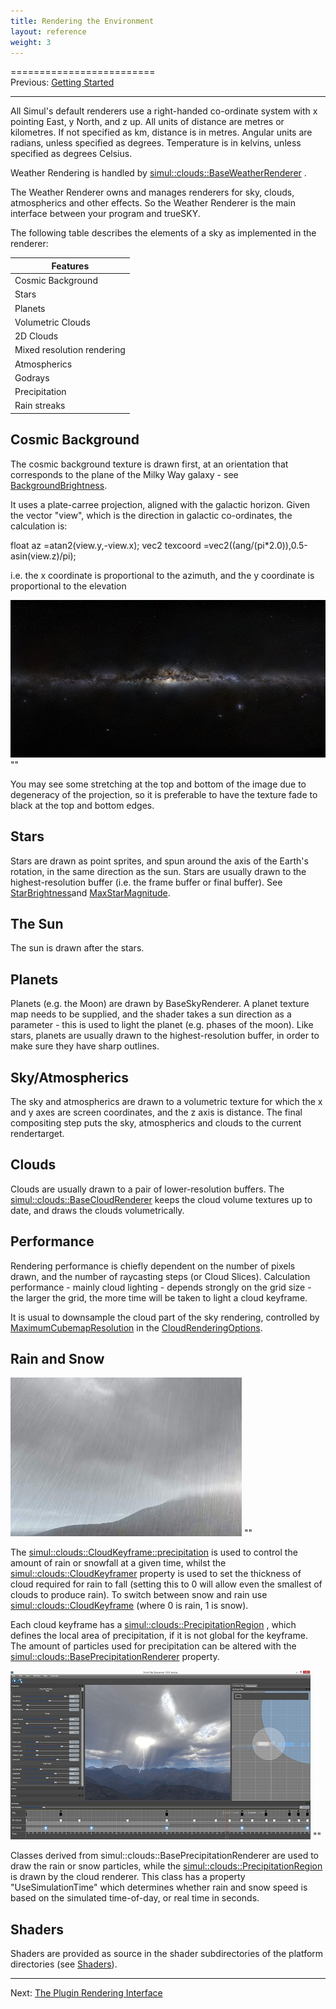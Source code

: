 ```yaml
---
title: Rendering the Environment
layout: reference
weight: 3
---
```

=========================<br>Previous: <a href="gettingstarted">Getting Started</a>
<hr size="1">

All Simul's default renderers use a right-handed co-ordinate system with x pointing East, y North, and z up. All units of distance are metres or kilometres. If not specified as km, distance is in metres. Angular units are radians, unless specified as degrees. Temperature is in kelvins, unless specified as degrees Celsius.

Weather Rendering is handled by  [simul::clouds::BaseWeatherRenderer](/ref/simul/clouds/baseweatherrenderer)
.

The Weather Renderer owns and manages renderers for sky, clouds, atmospherics and other effects.
So the Weather Renderer is the main interface between your program and trueSKY.

The following table describes the elements of a sky as implemented in the renderer:

| Features                                      |
| -------------------------     |
| Cosmic Background                     |
| Stars                                         |
| Planets                                       |
| Volumetric Clouds                     |
| 2D Clouds                                     |
| Mixed resolution rendering|
| Atmospherics                          |
| Godrays                                       |
| Precipitation                         |
| Rain streaks                          |

Cosmic Background
-----------------
The cosmic background texture is drawn first, at an orientation that corresponds to the plane of the Milky Way galaxy - see <a href="ref/simul/sky/skykeyframer/setbackgroundbrightness">BackgroundBrightness</a>.

It uses a plate-carree projection, aligned with the galactic horizon. Given the vector "view", which is the direction in galactic co-ordinates, the calculation is:

float az       =atan2(view.y,-view.x);
vec2 texcoord  =vec2((ang/(pi*2.0)),0.5-asin(view.z)/pi);

i.e. the x coordinate is proportional to the azimuth, and the y coordinate is proportional to the elevation

![](/Images/MilkyWay.png)
""

You may see some stretching at the top and bottom of the image due to degeneracy of the projection, so it is preferable to have the texture fade to black at the top and bottom edges.

Stars
-----
Stars are drawn as point sprites, and spun around the axis of the Earth's rotation, in the same direction as the sun. Stars are usually drawn to the highest-resolution buffer (i.e. the frame buffer or final buffer). See
<a href="ref/simul/sky/skykeyframer/setstarbrightness">StarBrightness</a>and <a href="ref/simul/sky/skykeyframer/setmaxstarmagnitude">MaxStarMagnitude</a>.

The Sun
-------
The sun is drawn after the stars.

Planets
-------
Planets (e.g. the Moon) are drawn by BaseSkyRenderer.
A planet texture map needs to be supplied, and the shader takes a sun direction as a parameter -
this is used to light the planet (e.g. phases of the moon). Like stars, planets are usually drawn to the
highest-resolution buffer, in order to make sure they have sharp outlines.


Sky/Atmospherics
----------------
The sky and atmospherics are drawn to a volumetric texture for which the x and y axes are screen coordinates, and the z axis is distance. The final compositing step puts the sky, atmospherics and clouds to the current
rendertarget.

Clouds
------
Clouds are usually drawn to a pair of lower-resolution buffers.
The [simul::clouds::BaseCloudRenderer](/ref/simul/clouds/basecloudrenderer)
keeps the cloud volume textures up to date, and draws the clouds volumetrically.

Performance
-----------
Rendering performance is chiefly dependent on the number of pixels drawn, and the number of raycasting steps (or Cloud Slices).
Calculation performance - mainly cloud lighting - depends strongly on the grid size - the larger the grid, the more time will be taken to light a cloud keyframe.

It is usual to downsample the cloud part of the sky rendering, controlled by
<a href="ref/simul/clouds/cloudrenderingoptions/maximumcubemapresolution">MaximumCubemapResolution</a>
in the <a href="ref/simul/clouds/cloudrenderingoptions">CloudRenderingOptions</a>.


Rain and Snow
-------------

![](/Images/rain.jpg)
""

The [simul::clouds::CloudKeyframe::precipitation](/ref/simul/clouds/cloudkeyframe/precipitation)
is used to control the amount of rain or snowfall
at a given time, whilst the [simul::clouds::CloudKeyframer](/ref/simul/clouds/cloudkeyframer)
property is used to set the thickness of cloud required for rain to fall (setting this to 0 will allow even the smallest of clouds to produce rain). To switch between snow and rain use [simul::clouds::CloudKeyframe](/ref/simul/clouds/cloudkeyframe)
(where 0 is rain, 1 is snow). 

Each cloud keyframe has a [simul::clouds::PrecipitationRegion](/ref/simul/clouds/precipitationregion)
, which defines the local area of precipitation,
if it is not global for the keyframe. The amount of particles used for precipitation can be altered with the [simul::clouds::BasePrecipitationRenderer](/ref/simul/clouds/baseprecipitationrenderer)
property.

![](/Images/Lightning-RainStreaks.jpg)
""

Classes derived from simul::clouds::BasePrecipitationRenderer are used to draw the rain or snow particles, while the [simul::clouds::PrecipitationRegion](/ref/simul/clouds/precipitationregion)
is drawn by the cloud renderer. This class has a property "UseSimulationTime" which determines whether rain and snow speed is based on the simulated time-of-day, or real time in seconds.

Shaders
-------
Shaders are provided as source in the shader subdirectories of the platform directories (see <a href="classes/shaders">Shaders</a>).

<hr>
Next: <a href="pri">The Plugin Rendering Interface</a>
